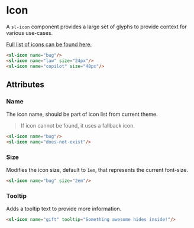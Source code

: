 <script setup>
	import Preview from '../../components/preview.vue';
</script>

# Icon

A `sl-icon` component provides a large set of glyphs to provide context for various use-cases.

[Full list of icons can be found here.](https://primer.style/octicons/)

<Preview>
  <sl-icon name="bug"/>
  <sl-icon name="law" size="24px"/>
  <sl-icon name="copilot" size="48px"/>
</Preview>

``` html
<sl-icon name="bug"/>
<sl-icon name="law" size="24px"/>
<sl-icon name="copilot" size="48px"/>
```

## Attributes

### Name

The icon name, should be part of icon list from current theme.

> If icon cannot be found, it uses a fallback icon.

<Preview>
  <sl-icon name="bug"/>
  <sl-icon name="does-not-exist"/>
</Preview>

``` html
<sl-icon name="bug"/>
<sl-icon name="does-not-exist"/>
```

### Size

Modifies the icon size, default to `1em`, that represents the current font-size.

<Preview>
  <sl-icon name="bug" size="2em"/>
</Preview>

``` html
<sl-icon name="bug" size="2em"/>
```

### Tooltip

Adds a tooltip text to provide more information.

<Preview>
  <sl-icon name="gift" tooltip="Something awesome hides inside!"/>
</Preview>

``` html
<sl-icon name="gift" tooltip="Something awesome hides inside!"/>
```
